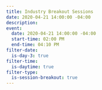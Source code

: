 ```yaml
---
title: Industry Breakout Sessions
date: 2020-04-21 14:00:00 -04:00
description: 
event:
  date: 2020-04-21 14:00:00 -04:00
  start-time: 02:00 PM
  end-time: 04:10 PM
filter-date:
  is-day-3: true
filter-time:
  is-daytime: true
filter-type:
  is-session-breakout: true
---
```


